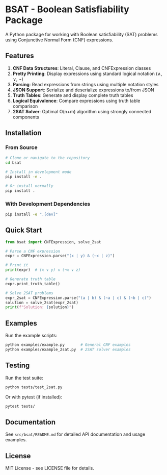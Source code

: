 # BSAT - Boolean Satisfiability Package

A Python package for working with Boolean satisfiability (SAT) problems using Conjunctive Normal Form (CNF) expressions.

## Features

1. **CNF Data Structures**: Literal, Clause, and CNFExpression classes
2. **Pretty Printing**: Display expressions using standard logical notation (∧, ∨, ¬)
3. **Parsing**: Read expressions from strings using multiple notation styles
4. **JSON Support**: Serialize and deserialize expressions to/from JSON
5. **Truth Tables**: Generate and display complete truth tables
6. **Logical Equivalence**: Compare expressions using truth table comparison
7. **2SAT Solver**: Optimal O(n+m) algorithm using strongly connected components

## Installation

### From Source

```bash
# Clone or navigate to the repository
cd bsat

# Install in development mode
pip install -e .

# Or install normally
pip install .
```

### With Development Dependencies

```bash
pip install -e ".[dev]"
```

## Quick Start

```python
from bsat import CNFExpression, solve_2sat

# Parse a CNF expression
expr = CNFExpression.parse("(x | y) & (~x | z)")

# Print it
print(expr)  # (x ∨ y) ∧ (¬x ∨ z)

# Generate truth table
expr.print_truth_table()

# Solve 2SAT problems
expr_2sat = CNFExpression.parse("(a | b) & (~a | c) & (~b | c)")
solution = solve_2sat(expr_2sat)
print(f"Solution: {solution}")
```

## Examples

Run the example scripts:

```bash
python examples/example.py       # General CNF examples
python examples/example_2sat.py  # 2SAT solver examples
```

## Testing

Run the test suite:

```bash
python tests/test_2sat.py
```

Or with pytest (if installed):

```bash
pytest tests/
```

## Documentation

See `src/bsat/README.md` for detailed API documentation and usage examples.

## License

MIT License - see LICENSE file for details.
